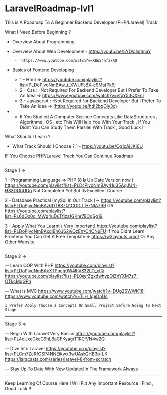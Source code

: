 # LaravelRoadmap-lvl1
This is A Roadmap To A Beginner Backend Developer (PHP/Laravel) Track


What I Need Before Beginning ? 

- Overview About Programming 


- Overview About Web Development
       -  https://youtu.be/5YDVJaItmaY
       
       -  https://www.youtube.com/watch?v=XBu54nfzxAQ
       
- Basics of Fontend Developing
    - 1 - Html => https://youtube.com/playlist?list=PLDoPjvoNmBAw_t_XWUFbBX-c9MafPk9ji
    - 2 - Css :
        -Not Required For Backend Developer But I Prefer To Take An Idea 
            => https://www.youtube.com/watch?v=yfoY53QXEnI
    - 3 - Javascript :
         -Not Required For Backend Developer But I Prefer To Take An Idea 
            => (https://youtu.be/hdI2bqOjy3c)

- * If You Studied A Computer Science Concepts Like DataStructures , Algorithms , OS , etc This Will Help You With Your Track ,
      If You Didnt You Can Study Them Parallel With Track , Good Luck ! 
      

     
What Should I Learn ? 

- What Track Should I Choose ?
        1 - https://youtu.be/Cg1cAjJKi6U
        
IF You Choose PHP/Laravel Track You Can Continue Roadmap

-------------------------------------------------------------------------------------------------------

Stage 1 =>

1 - Programming Language => PHP (8 Is Up Date Version now )
    https://youtube.com/playlist?list=PLDoPjvoNmBAy41u35AqJUrI-H83DObUDq Not Completed Yet But Its Excellent Course 
    
2 - Database Practical (mySql In Our Track )=>
    https://youtube.com/playlist?list=PLDoPjvoNmBAz6DT8SzQ1CODJTH-NIA7R9
    OR
    https://youtube.com/playlist?list=PL6dOx0c_MWg4uDuTfiza1GKhr7BOqSg19
    
3 - Apply What You Learnt ( Very Important)
    https://youtube.com/playlist?list=PLDoPjvoNmBAxdiBh6J62wOzEnvC4CNuFU 
    If You Didnt Learn Frontend You Can Get A Free Template =>
        https://w3layouts.com/ Or Any Other Website
        
-----------------------------------------------------------------------------------------------------------------

Stage 2 =>

-- Learn OOP With PHP 
    https://youtube.com/playlist?list=PLDoPjvoNmBAxXTPncg0W4lhVS32LO_xtQ
    https://youtube.com/playlist?list=PL0eyrZgxdwhypQiZnYXM7z7-OTkcMgGPh
    
-- What is MVC
    https://www.youtube.com/watch?v=DUg2SWWK18I
    https://www.youtube.com/watch?v=TuH_lqeDnUc
    
    I Prefer Apply Thoose 2 Concepts On Small Project Before Going To Next Stage
    
-------------------------------------------------------------------------------------------------------------------------------------

Stage 3 =>

-- Begin With Laravel Very Basics
        https://youtube.com/playlist?list=PL4cUxeGkcC9hL6aCFKyagrT1RCfVN4w2Q
        
-- Dive Into Laravel 
    https://youtube.com/playlist?list=PLCm7ZeRfGSP4NNEikwx3wUAskQHB3p-LK
    https://laracasts.com/series/laravel-8-from-scratch
    
-- Stay Up To Date With New Updated In The Framework Always


--------------------------------------------------------------------------------------

Keep Learning Of Course Here I Will Put Any Important Resource I Find  , Good Luck !!


        

    

